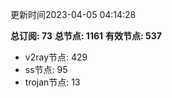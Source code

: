 更新时间2023-04-05 04:14:28

**总订阅: 73**
**总节点: 1161**
**有效节点: 537**
- v2ray节点: 429
- ss节点: 95
- trojan节点: 13
